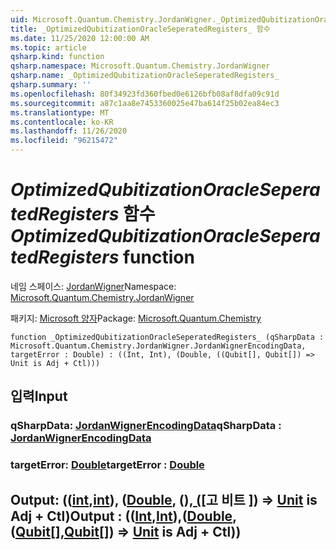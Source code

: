 ```yaml
---
uid: Microsoft.Quantum.Chemistry.JordanWigner._OptimizedQubitizationOracleSeperatedRegisters_
title: _OptimizedQubitizationOracleSeperatedRegisters_ 함수
ms.date: 11/25/2020 12:00:00 AM
ms.topic: article
qsharp.kind: function
qsharp.namespace: Microsoft.Quantum.Chemistry.JordanWigner
qsharp.name: _OptimizedQubitizationOracleSeperatedRegisters_
qsharp.summary: ''
ms.openlocfilehash: 80f34923fd360fbed0e6126bfb08af8dfa09c91d
ms.sourcegitcommit: a87c1aa8e7453360025e47ba614f25b02ea84ec3
ms.translationtype: MT
ms.contentlocale: ko-KR
ms.lasthandoff: 11/26/2020
ms.locfileid: "96215472"
---
```

# <a name="_optimizedqubitizationoracleseperatedregisters_-function"></a><span data-ttu-id="fdb51-102">_OptimizedQubitizationOracleSeperatedRegisters_ 함수</span><span class="sxs-lookup"><span data-stu-id="fdb51-102">_OptimizedQubitizationOracleSeperatedRegisters_ function</span></span>

<span data-ttu-id="fdb51-103">네임 스페이스: [JordanWigner](xref:Microsoft.Quantum.Chemistry.JordanWigner)</span><span class="sxs-lookup"><span data-stu-id="fdb51-103">Namespace: [Microsoft.Quantum.Chemistry.JordanWigner](xref:Microsoft.Quantum.Chemistry.JordanWigner)</span></span>

<span data-ttu-id="fdb51-104">패키지: [Microsoft 양자](https://nuget.org/packages/Microsoft.Quantum.Chemistry)</span><span class="sxs-lookup"><span data-stu-id="fdb51-104">Package: [Microsoft.Quantum.Chemistry](https://nuget.org/packages/Microsoft.Quantum.Chemistry)</span></span>




```qsharp
function _OptimizedQubitizationOracleSeperatedRegisters_ (qSharpData : Microsoft.Quantum.Chemistry.JordanWigner.JordanWignerEncodingData, targetError : Double) : ((Int, Int), (Double, ((Qubit[], Qubit[]) => Unit is Adj + Ctl)))
```


## <a name="input"></a><span data-ttu-id="fdb51-105">입력</span><span class="sxs-lookup"><span data-stu-id="fdb51-105">Input</span></span>

### <a name="qsharpdata--jordanwignerencodingdata"></a><span data-ttu-id="fdb51-106">qSharpData: [JordanWignerEncodingData](xref:Microsoft.Quantum.Chemistry.JordanWigner.JordanWignerEncodingData)</span><span class="sxs-lookup"><span data-stu-id="fdb51-106">qSharpData : [JordanWignerEncodingData](xref:Microsoft.Quantum.Chemistry.JordanWigner.JordanWignerEncodingData)</span></span>




### <a name="targeterror--double"></a><span data-ttu-id="fdb51-107">targetError: [Double](xref:microsoft.quantum.lang-ref.double)</span><span class="sxs-lookup"><span data-stu-id="fdb51-107">targetError : [Double](xref:microsoft.quantum.lang-ref.double)</span></span>





## <a name="output--intintdoublequbitqubit--unit--is-adj--ctl"></a><span data-ttu-id="fdb51-108">Output: (([int](xref:microsoft.quantum.lang-ref.int),[int](xref:microsoft.quantum.lang-ref.int)), ([Double](xref:microsoft.quantum.lang-ref.double), ()[, (](xref:microsoft.quantum.lang-ref.qubit)[고 비트 [](xref:microsoft.quantum.lang-ref.qubit)]) => [Unit](xref:microsoft.quantum.lang-ref.unit) is Adj + Ctl)</span><span class="sxs-lookup"><span data-stu-id="fdb51-108">Output : (([Int](xref:microsoft.quantum.lang-ref.int),[Int](xref:microsoft.quantum.lang-ref.int)),([Double](xref:microsoft.quantum.lang-ref.double),([Qubit](xref:microsoft.quantum.lang-ref.qubit)[],[Qubit](xref:microsoft.quantum.lang-ref.qubit)[]) => [Unit](xref:microsoft.quantum.lang-ref.unit)  is Adj + Ctl))</span></span>

